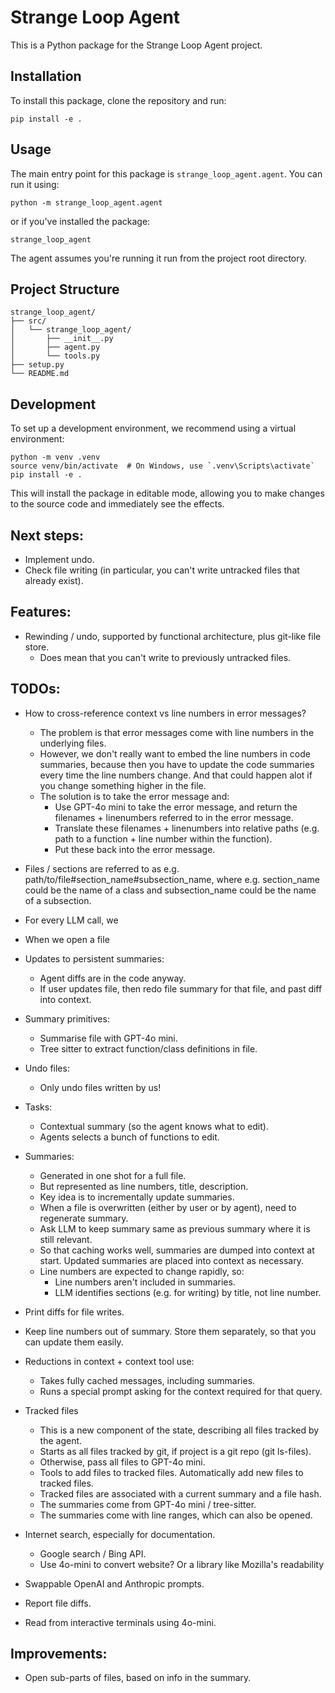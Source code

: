 # Strange Loop Agent
This is a Python package for the Strange Loop Agent project.

## Installation
To install this package, clone the repository and run:

```
pip install -e .
```

## Usage

The main entry point for this package is `strange_loop_agent.agent`. You can run it using:

```
python -m strange_loop_agent.agent
```

or if you've installed the package:

```
strange_loop_agent
```

The agent assumes you're running it run from the project root directory.

## Project Structure

```
strange_loop_agent/
├── src/
│   └── strange_loop_agent/
│       ├── __init__.py
│       ├── agent.py
│       └── tools.py
├── setup.py
└── README.md
```

## Development

To set up a development environment, we recommend using a virtual environment:

```
python -m venv .venv
source venv/bin/activate  # On Windows, use `.venv\Scripts\activate`
pip install -e .
```

This will install the package in editable mode, allowing you to make changes to the source code and immediately see the effects.

## Next steps:
* Implement undo.
* Check file writing (in particular, you can't write untracked files that already exist).

## Features:
* Rewinding / undo, supported by functional architecture, plus git-like file store.
  - Does mean that you can't write to previously untracked files.

## TODOs:

* How to cross-reference context vs line numbers in error messages?
  - The problem is that error messages come with line numbers in the underlying files.
  - However, we don't really want to embed the line numbers in code summaries, because then you have to update the code summaries every time the line numbers change.  And that could happen alot if you change something higher in the file.
  - The solution is to take the error message and:
    - Use GPT-4o mini to take the error message, and return the filenames + linenumbers referred to in the error message.
    - Translate these filenames + linenumbers into relative paths (e.g. path to a function + line number within the function).
    - Put these back into the error message.



* Files / sections are referred to as e.g. path/to/file#section_name#subsection_name, where e.g. section_name could be the name of a class and subsection_name could be the name of a subsection.
* For every LLM call, we 
* When we open a file

* Updates to persistent summaries:
  - Agent diffs are in the code anyway.
  - If user updates file, then redo file summary for that file, and past diff into context.

* Summary primitives:
  - Summarise file with GPT-4o mini.
  - Tree sitter to extract function/class definitions in file.

* Undo files:
  - Only undo files written by us!

* Tasks:
  - Contextual summary (so the agent knows what to edit).
  - Agents selects a bunch of functions to edit.

* Summaries:
  - Generated in one shot for a full file.
  - But represented as line numbers, title, description.
  - Key idea is to incrementally update summaries.
  - When a file is overwritten (either by user or by agent), need to regenerate summary.
  - Ask LLM to keep summary same as previous summary where it is still relevant.
  - So that caching works well, summaries are dumped into context at start.  Updated summaries are placed into context as necessary.
  - Line numbers are expected to change rapidly, so: 
    - Line numbers aren't included in summaries.
    - LLM identifies sections (e.g. for writing) by title, not line number.

* Print diffs for file writes.
* Keep line numbers out of summary.  Store them separately, so that you can update them easily.
* Reductions in context + context tool use:
  - Takes fully cached messages, including summaries.
  - Runs a special prompt asking for the context required for that query.
* Tracked files
  - This is a new component of the state, describing all files tracked by the agent.
  - Starts as all files tracked by git, if project is a git repo (git ls-files).
  - Otherwise, pass all files to GPT-4o mini.
  - Tools to add files to tracked files.  Automatically add new files to tracked files.
  - Tracked files are associated with a current summary and a file hash.
  - The summaries come from GPT-4o mini / tree-sitter.
  - The summaries come with line ranges, which can also be opened.
* Internet search, especially for documentation.
  - Google search / Bing API.
  - Use 4o-mini to convert website?  Or a library like Mozilla's readability
* Swappable OpenAI and Anthropic prompts.
* Report file diffs.
* Read from interactive terminals using 4o-mini.

## Improvements:

* Open sub-parts of files, based on info in the summary.
